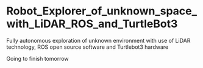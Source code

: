 # Robot_Explorer_of_unknown_space_with_LiDAR_ROS_and_TurtleBot3
Fully autonomous exploration of unknown environment with use of LiDAR technology, ROS open source software and Turtlebot3 hardware  

Going to finish tomorrow
